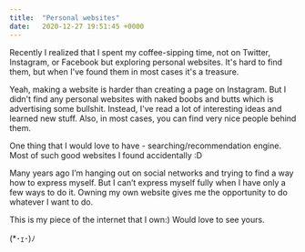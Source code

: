```yaml
---
title:  "Personal websites"
date:   2020-12-27 19:51:45 +0000
---
```

Recently I realized that I spent my coffee-sipping time, not on Twitter, Instagram, or Facebook but exploring personal websites. It's hard to find them, but when I've found them in most cases it's a treasure.

Yeah, making a website is harder than creating a page on Instagram. But I didn't find any personal websites with naked boobs and butts which is advertising some bullshit. Instead, I've read a lot of interesting ideas and learned new stuff. Also, in most cases, you can find very nice people behind them.

One thing that I would love to have - searching/recommendation engine. Most of such good websites I found accidentally  :D

Many years ago I’m hanging out on social networks and trying to find a way how to express myself. But I can’t express myself fully when I have only a few ways to do it. Owning my own website gives me the opportunity to do whatever I want to do.

This is my piece of the internet that I own:) Would love to see yours.

(*･ｪ･)ﾉ